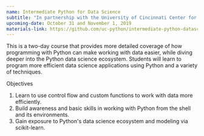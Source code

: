 ```yaml
---
name: Intermediate Python for Data Science
subtitle: "In partnership with the University of Cincinnati Center for Business Analytics"
upcoming-date: October 31 and November 1, 2019
materials-link: https://github.com/uc-python/intermediate-python-datasci
---
```

This is a two-day course that provides more detailed coverage of how programming with Python can make working with data easier, while diving deeper into the Python data science ecosystem.
Students will learn to program more efficient data science applications using Python and a variety of techniques.

Objectives
1. Learn to use control flow and custom functions to work with data more efficiently.
2. Build awareness and basic skills in working with Python from the shell and its environments.
3. Gain exposure to Python's data science ecosystem and modeling via scikit-learn.
